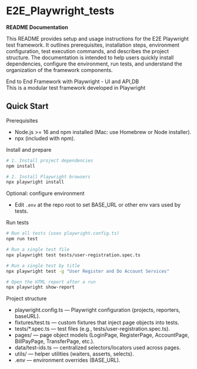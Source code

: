 # E2E_Playwright_tests
**README Documentation**

This README provides setup and usage instructions for the E2E Playwright test framework. It outlines prerequisites, installation steps, environment configuration, test execution commands, and describes the project structure. The documentation is intended to help users quickly install dependencies, configure the environment, run tests, and understand the organization of the framework components.

End to End Framework with Playwright - UI and API,DB  
This is a modular test framework developed in Playwright

## Quick Start

Prerequisites
- Node.js >= 16 and npm installed (Mac: use Homebrew or Node installer).
- npx (included with npm).

Install and prepare
```sh
# 1. Install project dependencies
npm install

# 2. Install Playwright browsers
npx playwright install
```

Optional: configure environment
- Edit `.env` at the repo root to set BASE_URL or other env vars used by tests.

Run tests
```sh
# Run all tests (uses playwright.config.ts)
npm run test

# Run a single test file
npx playwright test tests/user-registration.spec.ts

# Run a single test by title
npx playwright test -g "User Register and Do Account Services"

# Open the HTML report after a run
npx playwright show-report
```

Project structure
- playwright.config.ts — Playwright configuration (projects, reporters, baseURL).
- fixtures/test.ts — custom fixtures that inject page objects into tests.
- tests/*.spec.ts — test files (e.g., tests/user-registration.spec.ts).
- pages/ — page object models (LoginPage, RegisterPage, AccountPage, BillPayPage, TransferPage, etc.).
- data/test-ids.ts — centralized selectors/locators used across pages.
- utils/ — helper utilities (waiters, asserts, selects).
- .env — environment overrides (BASE_URL).

